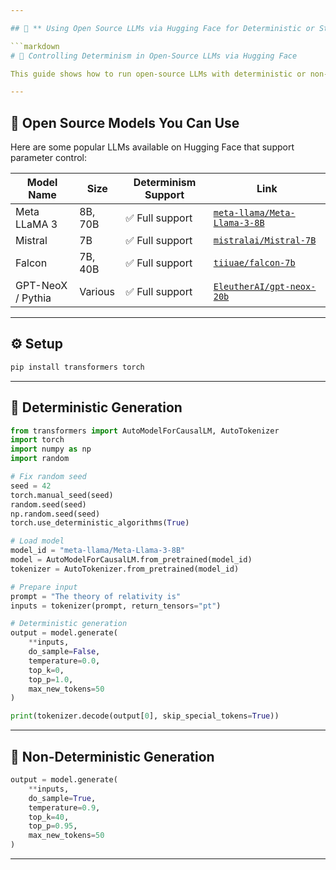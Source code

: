 ```yaml
---

## 📄 ** Using Open Source LLMs via Hugging Face for Deterministic or Stochastic Outputs**

```markdown
# 🧪 Controlling Determinism in Open-Source LLMs via Hugging Face

This guide shows how to run open-source LLMs with deterministic or non-deterministic behavior using the 🤗 Hugging Face Transformers library.

---
```


## 🚀 Open Source Models You Can Use

Here are some popular LLMs available on Hugging Face that support parameter control:

| Model Name                   | Size     | Determinism Support | Link |
|-----------------------------|----------|----------------------|------|
| Meta LLaMA 3                | 8B, 70B  | ✅ Full support       | [`meta-llama/Meta-Llama-3-8B`](https://huggingface.co/meta-llama/Meta-Llama-3-8B) |
| Mistral                     | 7B       | ✅ Full support       | [`mistralai/Mistral-7B`](https://huggingface.co/mistralai/Mistral-7B) |
| Falcon                      | 7B, 40B  | ✅ Full support       | [`tiiuae/falcon-7b`](https://huggingface.co/tiiuae/falcon-7b) |
| GPT-NeoX / Pythia           | Various  | ✅ Full support       | [`EleutherAI/gpt-neox-20b`](https://huggingface.co/EleutherAI/gpt-neox-20b) |

---

## ⚙️ Setup

```bash
pip install transformers torch
````

---

## 🧩 Deterministic Generation

```python
from transformers import AutoModelForCausalLM, AutoTokenizer
import torch
import numpy as np
import random

# Fix random seed
seed = 42
torch.manual_seed(seed)
random.seed(seed)
np.random.seed(seed)
torch.use_deterministic_algorithms(True)

# Load model
model_id = "meta-llama/Meta-Llama-3-8B"
model = AutoModelForCausalLM.from_pretrained(model_id)
tokenizer = AutoTokenizer.from_pretrained(model_id)

# Prepare input
prompt = "The theory of relativity is"
inputs = tokenizer(prompt, return_tensors="pt")

# Deterministic generation
output = model.generate(
    **inputs,
    do_sample=False,
    temperature=0.0,
    top_k=0,
    top_p=1.0,
    max_new_tokens=50
)

print(tokenizer.decode(output[0], skip_special_tokens=True))
```

---

## 🎲 Non-Deterministic Generation

```python
output = model.generate(
    **inputs,
    do_sample=True,
    temperature=0.9,
    top_k=40,
    top_p=0.95,
    max_new_tokens=50
)
```

---

